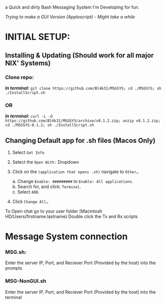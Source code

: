 a Quick and dirty Bash Messaging System I'm Developing for fun.

_Trying to make a GUI Version (Applescript) - Might take a while_


# INITIAL SETUP:
## Installing & Updating (Should work for all major NIX' Systems)
### Clone repo:
**_In terminal:_** 
`git clone https://github.com/Bl4k31/MSGSYS; cd ./MSGSYS; sh ./InstallScript.sh`
### OR
**_In terminal:_** 
`curl -L -O https://github.com/Bl4k31/MSGSYS/archive/v0.1.2.zip; unzip v0.1.2.zip; cd ./MSGSYS-0.1.2; sh ./InstallScript.sh`
## Changing Default app for .sh files (Macos Only)
1. Select `Get Info`
2. Select the `Open With:` Dropdown
3. Click on the `(application that opens .sh)` navigate to `Other…`

	a. Change `Enable: #########` to `Enable: All applications`.\
	b. Search for, and click: `Terminal`.\
	c. Select `ADD`.
4. Click `Change All…`

To Open chat go to your user folder (Macintosh HD/Users/firstname.lastname)
Double click the Tx and Rx scripts

# Message System connection
### MSG.sh:
Enter the server IP, Port, and Reciever Port (Provided by the host) into the prompts
### MSG-NonGUI.sh
Enter the server IP, Port, and Reciever Port (Provided by the host) into the terminal
